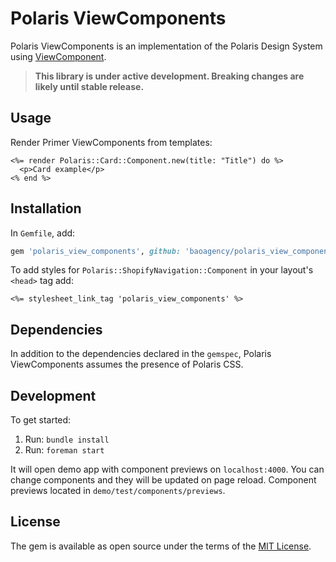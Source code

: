 # Polaris ViewComponents

Polaris ViewComponents is an implementation of the Polaris Design System using [ViewComponent](https://github.com/github/view_component).

> **This library is under active development. Breaking changes are likely until stable release.**

## Usage

Render Primer ViewComponents from templates:

```erb
<%= render Polaris::Card::Component.new(title: "Title") do %>
  <p>Card example</p>
<% end %>
```

## Installation

In `Gemfile`, add:
```ruby
gem 'polaris_view_components', github: 'baoagency/polaris_view_components', require: 'polaris/view_components'
```

To add styles for `Polaris::ShopifyNavigation::Component` in your layout's `<head>` tag add:
```erb
<%= stylesheet_link_tag 'polaris_view_components' %>
```

## Dependencies

In addition to the dependencies declared in the `gemspec`, Polaris ViewComponents assumes the presence of Polaris CSS.

## Development

To get started:

1. Run: `bundle install`
2. Run: `foreman start`

It will open demo app with component previews on `localhost:4000`. You can change components and they will be updated on page reload. Component previews located in `demo/test/components/previews`.

## License

The gem is available as open source under the terms of the [MIT License](https://opensource.org/licenses/MIT).
